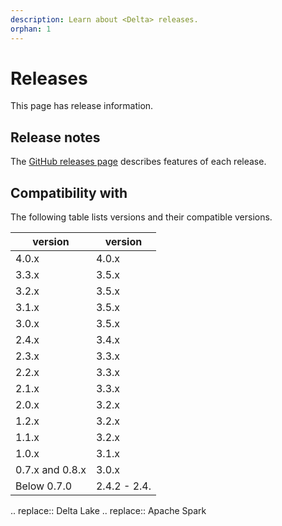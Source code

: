 ```yaml
---
description: Learn about <Delta> releases.
orphan: 1
---
```


# Releases

This page has release information.

## Release notes

The [GitHub releases page](https://github.com/delta-io/delta/releases/) describes features of each release.

## Compatibility with <AS>

The following table lists <Delta> versions and their compatible <AS> versions.

| <Delta> version | <AS> version |
| --- | --- |
| 4.0.x | 4.0.x |
| 3.3.x | 3.5.x |
| 3.2.x | 3.5.x |
| 3.1.x | 3.5.x |
| 3.0.x | 3.5.x |
| 2.4.x | 3.4.x |
| 2.3.x | 3.3.x |
| 2.2.x | 3.3.x |
| 2.1.x | 3.3.x |
| 2.0.x | 3.2.x |
| 1.2.x | 3.2.x |
| 1.1.x | 3.2.x |
| 1.0.x | 3.1.x |
| 0.7.x and 0.8.x | 3.0.x |
| Below 0.7.0 | 2.4.2 - 2.4._<latest>_ |

.. <Delta> replace:: Delta Lake
.. <AS> replace:: Apache Spark

